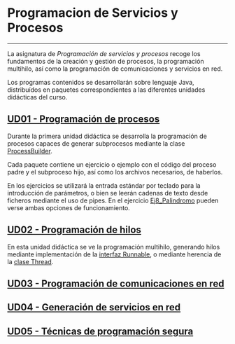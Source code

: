 # Programacion de Servicios y Procesos
___
La asignatura de _Programación de servicios y procesos_ recoge los fundamentos de la creación y gestión de procesos, la programación multihilo, así como la programación de comunicaciones y servicios en red.

Los programas contenidos se desarrollarán sobre lenguaje Java, distribuídos en paquetes correspondientes a las diferentes unidades didácticas del curso.

## [UD01 - Programación de procesos](src/ud01)
Durante la primera unidad didáctica se desarrolla la programación de procesos capaces de generar subprocesos mediante la clase [ProcessBuilder](https://docs.oracle.com/javase/7/docs/api/java/lang/ProcessBuilder.html).

Cada paquete contiene un ejercicio o ejemplo con el código del proceso padre y el subproceso hijo, así como los archivos necesarios, de haberlos.

En los ejercicios se utilizará la entrada estándar por teclado para la introducción de parámetros, o bien se leerán cadenas de texto desde ficheros mediante el uso de pipes. En el ejercicio [Ej8_Palindromo](src/ud01/ejercicios/ej8_Palindromo) pueden verse ambas opciones de funcionamiento.

## [UD02 - Programación de hilos](src/ud02)
En esta unidad didáctica se ve la programación multihilo, generando hilos mediante implementación de la [interfaz Runnable](https://docs.oracle.com/javase/7/docs/api/java/lang/Runnable.html), o mediante herencia de la [clase Thread](https://docs.oracle.com/javase/7/docs/api/java/lang/Thread.html).

## [UD03 - Programación de comunicaciones en red](src/ud03)

## [UD04 - Generación de servicios en red](src/ud04)

## [UD05 - Técnicas de programación segura](src/ud05)